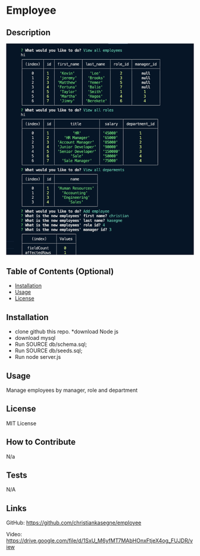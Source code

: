 # Employee

## Description

![alt text](./image/Screenshot%202023-06-09%20at%2011.18.09%20PM.png)

## Table of Contents (Optional)


- [Installation](#installation)
- [Usage](#usage)
- [License](#license)

## Installation

* clone github this repo. 
*download Node js
* download mysql
* Run SOURCE db/schema.sql;
* Run SOURCE db/seeds.sql;
* Run node server.js


## Usage

Manage employees by manager, role and department

## License

MIT License


## How to Contribute

N/a

## Tests

N/A

## Links

GitHub: https://github.com/christiankasegne/employee   

Video: https://drive.google.com/file/d/1SxU_M6yfMT7MAbHOnxFtjeX4og_FUJDR/view

